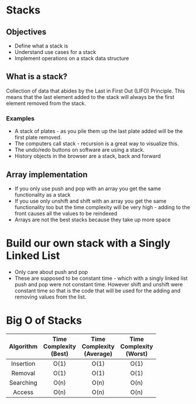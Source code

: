# Stacks

## Objectives
* Define what a stack is
* Understand use cases for a stack
* Implement operations on a stack data structure

## What is a stack?
Collection of data that abides by the Last in First Out (LIFO) Principle.  This means that the last element added to the stack will always be the first element removed from the stack.

### Examples
* A stack of plates - as you pile them up the last plate added will be the first plate removed.
* The computers call stack - recursion is a great way to visualize this.
* The undo/redo buttons on software are using a stack.
* History objects in the browser are a stack, back and forward

## Array implementation
* If you only use push and pop with an array you get the same functionality as a stack
* If you use only unshift and shift with an array you get the same functionality too but the time complexity will be very high - adding to the front causes all the values to be reindexed
* Arrays are not the best stacks because they take up more space

# Build our own stack with a Singly Linked List
* Only care about push and pop
* These are supposed to be constant time - which with a singly linked list push and pop were not constant time.  However shift and unshift were constant time so that is the code that will be used for the adding and removing values from the list.

# Big O of Stacks
|Algorithm|Time<br>Complexity<br>(Best)|Time<br>Complexity<br>(Average)|Time<br>Complexity<br>(Worst)|
|:-:|:-:|:-:|:-:|
|Insertion|O(1)|O(1)|O(1)|
|Removal|O(1)|O(1)|O(1)|
|Searching|O(n)|O(n)|O(n)|
|Access|O(n)|O(n)|O(n)|